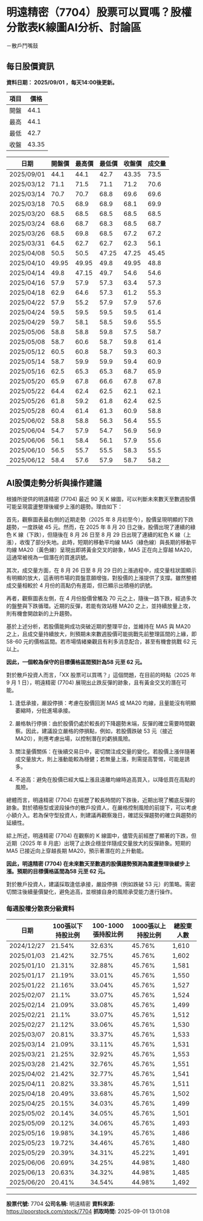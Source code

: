 # 明遠精密（7704）股票可以買嗎？股權分散表K線圖AI分析、討論區
－散戶鬥嘴鼓

## 每日股價資訊

**資料日期： 2025/09/01 ，每天14:00後更新。**

| 項目 | 價格 |
|------|------|
| 開盤 | 44.1 |
| 最高 | 44.1 |
| 最低 | 42.7 |
| 收盤 | 43.35 |

| 日期 | 開盤價 | 最高價 | 最低價 | 收盤價 | 成交量 |
|------|--------|--------|--------|--------|--------|
| 2025/09/01 | 44.1 | 44.1 | 42.7 | 43.35 | 73.5 |
| 2025/03/12 | 71.1 | 71.5 | 71.1 | 71.2 | 70.6 |
| 2025/03/14 | 70.7 | 70.7 | 68.8 | 69.6 | 69.6 |
| 2025/03/18 | 70.5 | 68.9 | 68.9 | 68.1 | 69.9 |
| 2025/03/20 | 68.5 | 68.5 | 68.5 | 68.5 | 68.5 |
| 2025/03/24 | 68.6 | 68.7 | 68.3 | 68.5 | 68.7 |
| 2025/03/26 | 68.5 | 69.8 | 68.5 | 67.2 | 67.2 |
| 2025/03/31 | 64.5 | 62.7 | 62.7 | 62.3 | 56.1 |
| 2025/04/08 | 50.5 | 50.5 | 47.25 | 47.25 | 45.45 |
| 2025/04/10 | 49.95 | 49.95 | 49.8 | 49.95 | 48.8 |
| 2025/04/14 | 49.8 | 47.15 | 49.7 | 54.6 | 54.6 |
| 2025/04/16 | 57.9 | 57.9 | 57.3 | 63.4 | 57.3 |
| 2025/04/18 | 62.9 | 64.6 | 57.3 | 61.2 | 55.3 |
| 2025/04/22 | 57.9 | 55.2 | 57.9 | 57.9 | 57.6 |
| 2025/04/24 | 59.5 | 59.5 | 59.5 | 59.5 | 61.4 |
| 2025/04/29 | 59.7 | 58.1 | 58.5 | 59.6 | 55.5 |
| 2025/05/06 | 58.8 | 58.8 | 59.8 | 57.5 | 58.7 |
| 2025/05/08 | 58.7 | 60.6 | 58.7 | 59.8 | 61.4 |
| 2025/05/12 | 60.5 | 60.8 | 58.7 | 59.3 | 60.3 |
| 2025/05/14 | 58.7 | 59.9 | 59.9 | 59.4 | 60.9 |
| 2025/05/16 | 62.5 | 65.3 | 65.3 | 68.7 | 65.9 |
| 2025/05/20 | 65.9 | 67.8 | 66.6 | 67.8 | 67.8 |
| 2025/05/22 | 64.4 | 62.4 | 62.5 | 62.1 | 62.1 |
| 2025/05/26 | 61.8 | 59.2 | 61.8 | 62.4 | 62.5 |
| 2025/05/28 | 60.4 | 61.4 | 61.3 | 60.9 | 58.8 |
| 2025/06/02 | 58.8 | 58.8 | 56.3 | 56.4 | 55.5 |
| 2025/06/04 | 54.7 | 57.9 | 54.7 | 56.9 | 56.9 |
| 2025/06/06 | 56.1 | 58.4 | 56.1 | 57.9 | 55.6 |
| 2025/06/10 | 56.5 | 55.7 | 55.5 | 58.3 | 55.5 |
| 2025/06/12 | 58.4 | 57.6 | 57.9 | 58.7 | 58.2 |

## AI股價走勢分析與操作建議

根據所提供的明遠精密 (7704) 最近 90 天 K 線圖，可以判斷未來數天至數週股價可能呈現震盪整理後緩步上漲的趨勢。理由如下：

首先，觀察圖表最右側的近期走勢（2025 年 8 月初至今），股價呈現明顯的下跌趨勢，一度跌破 45 元。然而，在 2025 年 8 月 20 日之後，股價出現了連續的綠色 K 線（下跌），但隨後在 8 月 26 日至 8 月 29 日出現了連續的紅色 K 線（上漲），收復了部分失地。此時，短期的移動平均線 MA5（綠色線）與長期的移動平均線 MA20（黃色線）呈現出即將黃金交叉的跡象，MA5 正在向上穿越 MA20，這通常被視為一個潛在的買進訊號。

其次，成交量方面，在 8 月 26 日至 8 月 29 日的上漲過程中，成交量柱狀圖顯示有明顯的放大，這表明市場的買盤意願增強，對股價的上漲提供了支撐。雖然整體成交量相較於 4 月份的高點仍有差距，但已顯示出積極的訊號。

再者，觀察圖表左側，在 4 月份股價曾觸及 70 元之上，隨後一路下跌，經過多次的盤整與下跌循環。近期的反彈，若能有效站穩 MA20 之上，並持續放量上攻，則有機會開啟新的上升趨勢。

基於上述分析，若股價能夠成功突破近期的整理平台，並維持在 MA5 與 MA20 之上，且成交量持續放大，則預期未來數週股價可能挑戰先前整理區間的上緣，即 58-60 元的價格區間。若市場情緒樂觀且有利多消息配合，甚至有機會挑戰 62 元以上。

**因此，一個較為保守的目標價格區間預計為58 元至 62 元。**

對於散戶投資人而言，「XX 股票可以買嗎？」這個問題，在目前的時點（2025 年 9 月 1 日），明遠精密 (7704) 展現出止跌反彈的跡象，且有黃金交叉的潛在可能。

1.  逢低承接，嚴設停損：考慮在股價回測 MA5 或 MA20 均線，且量能沒有明顯萎縮時，分批進場承接。

2.  嚴格執行停損：由於股價仍處於較長的下降趨勢末端，反彈的確立需要時間觀察。因此，建議設立嚴格的停損點，例如，若股價跌破 53 元（接近 MA20），則應考慮出場，以控制潛在的虧損風險。

3.  關注量價關係：在後續交易日中，密切關注成交量的變化。若股價上漲伴隨著成交量放大，則上漲動能較為穩健；若無量上漲，則需提高警惕，可能是誘多。

4.  不追高：避免在股價已經大幅上漲且遠離均線時追高買入，以降低買在高點的風險。

總體而言，明遠精密 (7704) 在經歷了較長時間的下跌後，近期出現了觸底反彈的跡象。對於積極型或波段操作的散戶投資人，在嚴格控制風險的前提下，可以考慮小額介入。若為保守型投資人，則建議再觀察幾日，確認反彈趨勢的確立與趨勢的延續性。

綜上所述，明遠精密 (7704) 在觀察的 K 線圖中，儘管先前經歷了顯著的下跌，但近期（2025 年 8 月底）出現了止跌企穩並伴隨成交量放大的反彈跡象。短期的 MA5 已接近向上穿越長期 MA20，預示著潛在的上升動能。

**因此，明遠精密 (7704) 在未來數天至數週的股價趨勢預測為震盪整理後緩步上漲。預期的目標價格區間為58 元至 62 元。**

對於散戶投資人，建議採取逢低承接，嚴設停損（例如跌破 53 元）的策略。需密切關注後續量價變化，避免追高，並根據自身的風險承受能力進行操作。

### 每週股權分散表分級資料

| 日期 | 100張以下持股比例 | 100-1000張持股比例 | 1000張以上持股比例 | 總股東人數 |
|------|-------------------|--------------------|--------------------|----------|
| 2024/12/27 | 21.54% | 32.63% | 45.76% | 1,610 |
| 2025/01/03 | 21.42% | 32.75% | 45.76% | 1,602 |
| 2025/01/10 | 21.31% | 32.88% | 45.76% | 1,581 |
| 2025/01/17 | 21.19% | 33.01% | 45.76% | 1,550 |
| 2025/01/22 | 21.16% | 33.04% | 45.76% | 1,527 |
| 2025/02/07 | 21.1% | 33.07% | 45.76% | 1,524 |
| 2025/02/14 | 21.09% | 33.08% | 45.76% | 1,499 |
| 2025/02/21 | 21.1% | 33.07% | 45.76% | 1,512 |
| 2025/02/27 | 21.12% | 33.06% | 45.76% | 1,530 |
| 2025/03/07 | 20.81% | 33.37% | 45.76% | 1,533 |
| 2025/03/14 | 21.09% | 33.11% | 45.76% | 1,531 |
| 2025/03/21 | 21.25% | 32.92% | 45.76% | 1,553 |
| 2025/03/28 | 21.42% | 32.76% | 45.76% | 1,551 |
| 2025/04/02 | 21.42% | 32.77% | 45.76% | 1,541 |
| 2025/04/11 | 20.82% | 33.38% | 45.76% | 1,511 |
| 2025/04/18 | 20.49% | 33.68% | 45.76% | 1,502 |
| 2025/04/25 | 20.15% | 34.03% | 45.76% | 1,499 |
| 2025/05/02 | 20.14% | 34.05% | 45.76% | 1,501 |
| 2025/05/09 | 20.12% | 34.06% | 45.76% | 1,493 |
| 2025/05/16 | 19.98% | 34.19% | 45.76% | 1,486 |
| 2025/05/23 | 19.72% | 34.46% | 45.76% | 1,480 |
| 2025/05/29 | 20.39% | 34.31% | 45.22% | 1,491 |
| 2025/06/06 | 20.69% | 34.25% | 44.98% | 1,480 |
| 2025/06/13 | 20.63% | 34.32% | 44.98% | 1,485 |
| 2025/06/20 | 20.41% | 34.54% | 44.98% | 1,492 |

---

**股票代號:** 7704
**公司名稱:** 明遠精密
**資料來源:** https://poorstock.com/stock/7704
**抓取時間:** 2025-09-01 13:01:08